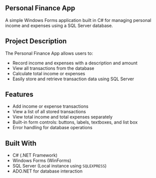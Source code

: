 ## Personal Finance App

A simple Windows Forms application built in C# for managing personal income and expenses using a SQL Server database.

## Project Description

The Personal Finance App allows users to:
- Record income and expenses with a description and amount
- View all transactions from the database
- Calculate total income or expenses
- Easily store and retrieve transaction data using SQL Server

## Features

- Add income or expense transactions
- View a list of all stored transactions
- View total income and total expenses separately
- Built-in form controls: buttons, labels, textboxes, and list box
- Error handling for database operations

## Built With

- C# (.NET Framework)
- Windows Forms (WinForms)
- SQL Server (Local instance using `SQLEXPRESS`)
- ADO.NET for database interaction
